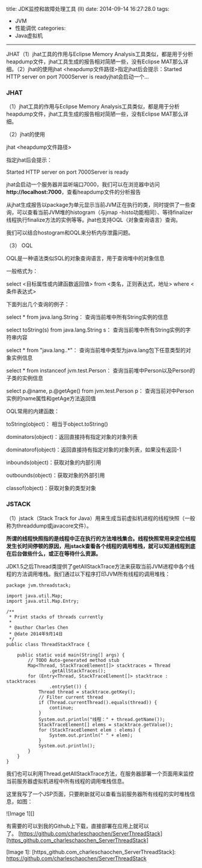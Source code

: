title: JDK监控和故障处理工具 (II)
date: 2014-09-14 16:27:28.0
tags:
- JVM
- 性能调优
categories:
- Java虚拟机

---

JHAT（1）jhat工具的作用与Eclipse Memory Analysis工具类似，都是用于分析heapdump文件，jhat工具生成的报告相对简陋一些，没有Eclipse MAT那么详细。（2）jhat的使用jhat <heapdump文件路径>指定jhat后会提示：Started HTTP server on port 7000Server is readyjhat会启动一个...

<!-- more -->

### **JHAT** ###

（1）jhat工具的作用与Eclipse Memory Analysis工具类似，都是用于分析heapdump文件，jhat工具生成的报告相对简陋一些，没有Eclipse MAT那么详细。

  


（2）jhat的使用

jhat <heapdump文件路径>

指定jhat后会提示：

Started HTTP server on port 7000Server is ready

jhat会启动一个服务器并监听端口7000，我们可以在浏览器中访问 **http://localhost:7000**，查看heapdump文件的分析报告

从jhat生成报告以package为单元显示当前JVM正在执行的类，同时提供了一些查询，可以查看当前JVM堆的histogram（与jmap -histo功能相同）、等待finalizer线程执行finalize方法的实例等等。jhat也支持OQL（对象查询语言）查询。

我们可以结合hostogram和OQL来分析内存泄露问题。

  


（3） OQL

OQL是一种语法类似SQL的对象查询语言，用于查询堆中的对象信息

一般格式为：

select <目标属性或内建函数返回值> from <类名，正则表达式，地址> where <条件表达式>

  


下面列出几个查询的例子：

select \* from java.lang.String： 查询当前堆中所有String实例的信息

select toString(s) from java.lang.String s： 查询当前堆中所有String实例的字符串内容

select \* from "java.lang..\*"： 查询当前堆中类型为java.lang包下任意类型的对象实例信息

select \* from instanceof jvm.test.Person： 查询当前堆中Person以及Person的子类的实例信息

select p.@name, p.@getAge() from jvm.test.Person p： 查询当前对中Person实例的name属性和getAge方法返回值

  


OQL常用的内建函数：

toString(object)： 相当于object.toString()

dominators(object)：返回直接持有指定对象的对象列表

dominatorof(object)：返回直接持有指定对象的对象列表，如果没有返回-1

inbounds(object)：获取对象的内部引用

outbounds(object)：获取对象的外部引用

classof(object)：获取对象的类型对象

###     ###

### **JSTACK** ###

（1）jstack（Stack Track for Java）用来生成当前虚拟机进程的线程快照（一般称为threaddump或javacore文件）。

**所谓的线程快照指的是线程中正在执行的方法堆栈集合。线程快照常用来定位线程发生长时间停顿的原因，用jstack查看各个线程的调用堆栈，就可以知道线程到底在后台做些什么，或正在等待什么资源。**

JDK1.5之后Thread类提供了getAllStackTrace方法来获取当前JVM进程中各个线程的方法调用堆栈。我们通过以下程序打印JVM所有线程的调用堆栈：

    package jvm.threadstack;
    
    import java.util.Map;
    import java.util.Map.Entry;
    
    /**
     * Print stacks of threads currently
     * 
     * @author Charles Chen
     * @date 2014年9月14日
     */
    public class ThreadStackTrace {
    
    	public static void main(String[] args) {
    		// TODO Auto-generated method stub
    		Map<Thread, StackTraceElement[]> stacktraces = Thread
    				.getAllStackTraces();
    		for (Entry<Thread, StackTraceElement[]> stacktrace : stacktraces
    				.entrySet()) {
    			Thread thread = stacktrace.getKey();
    			// Filter current thread
    			if (Thread.currentThread().equals(thread)) {
    				continue;
    			}
    			System.out.println("线程：" + thread.getName());
    			StackTraceElement[] elems = stacktrace.getValue();
    			for (StackTraceElement elem : elems) {
    				System.out.println(" " + elem);
    			}
    			System.out.println();
    		}
    	}
    }

  


我们也可以利用Thread.getAllStackTrace方法，在服务器部署一个页面用来监控当前服务器虚拟机进程中所有线程的调用堆栈信息。

这里我写了一个JSP页面，只要刷新就可以查看当前服务器所有线程的实时堆栈信息，如图：

![Image 1][]  


  


有需要的可以到我的Github上下载，直接部署在应用上就可以了。 [https://github.com/charleschaochen/ServerThreadStack][https_github.com_charleschaochen_ServerThreadStack]

  



[Image 1]: 
[https_github.com_charleschaochen_ServerThreadStack]: https://github.com/charleschaochen/ServerThreadStack